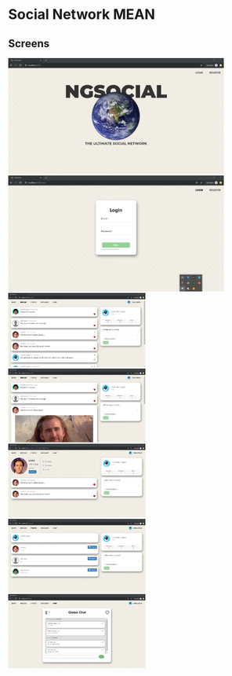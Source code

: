 # Social Network MEAN

## Screens
<img src="https://github.com/GuilleAngulo/social-network-mean/blob/master/home.png" width="440"><img src="https://github.com/GuilleAngulo/social-network-mean/blob/master/login.png" width="440">
<img src="https://github.com/GuilleAngulo/social-network-mean/blob/master/timeline.png" width="280"><img src="https://github.com/GuilleAngulo/social-network-mean/blob/master/timeline-photo.png" width="280">
<img src="https://github.com/GuilleAngulo/social-network-mean/blob/master/profile.png" width="280"><img src="https://github.com/GuilleAngulo/social-network-mean/blob/master/people.png" width="280">
<img src="https://github.com/GuilleAngulo/social-network-mean/blob/master/chat.png" width="280">
